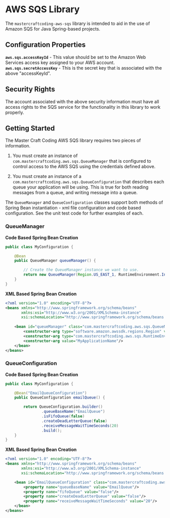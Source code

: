 # AWS SQS Library
The `mastercraftcoding-aws-sqs` library is intended to aid in the use of Amazon SQS for
Java Spring-based projects.

## Configuration Properties

**`aws.sqs.accessKeyId`** - This value should be set to the Amazon Web Services access key assigned to your AWS account.
**`aws.sqs.secretAccessKey`** - This is the secret key that is associated with the above "accessKeyId".

## Security Rights
The account associated with the above security information must have all access rights to the SQS service
for the functionality in this library to work properly.

## Getting Started
The Master Craft Coding AWS SQS library requires two pieces of information.  

1.  You must create an instance of `com.mastercraftcoding.aws.sqs.QueueManager` that is
configured to control access to the AWS SQS using the credentials defined above.

2.  You must create an instance of a `com.mastercraftcoding.aws.sqs.QueueConfiguration` that 
describes each queue your application will be using.  This is true for both reading 
messages from a queue, and writing message into a queue.

The `QueueManager` and `QueueConfiguration` classes support both methods of Spring Bean
instantiation - xml file configuration and code based configuration.  See the unit test code for further
examples of each.

### QueueManager
**Code Based Spring Bean Creation**
```java
public class MyConfiguration {

    @Bean
    public QueueManager queueManager() {

        // Create the QueueManager instance we want to use.
        return new QueueManager(Region.US_EAST_1, RuntimeEnvironment.IntegrationTesting, "MyApplicationName");
    }
}
```

**XML Based Spring Bean Creation**
```xml
<?xml version="1.0" encoding="UTF-8"?>
<beans xmlns="http://www.springframework.org/schema/beans"
       xmlns:xsi="http://www.w3.org/2001/XMLSchema-instance"
       xsi:schemaLocation="http://www.springframework.org/schema/beans http://www.springframework.org/schema/beans/spring-beans.xsd">
    
    <bean id="queueManager" class="com.mastercraftcoding.aws.sqs.QueueManager" scope="singleton">
        <constructor-arg type="software.amazon.awssdk.regions.Region" value="US_EAST_1"/>
        <constructor-arg type="com.mastercraftcoding.aws.sqs.RuntimeEnvironment" value="IntegrationTesting"/>
        <constructor-arg value="MyApplicationName"/>
    </bean>
</beans>
```

### QueueConfiguration

**Code Based Spring Bean Creation**

```java
public class MyConfiguration {

    @Bean("EmailQueueConfiguration")
    public QueueConfiguration emailQueue() {

        return QueueConfiguration.builder()
                .queueBaseName("EmailQueue")
                .isFifoQueue(false)
                .createDeadLetterQueue(false)
                .receiveMessageWaitTimeSeconds(20)
                .build();
    }
}
```

**XML Based Spring Bean Creation**

```xml
<?xml version="1.0" encoding="UTF-8"?>
<beans xmlns="http://www.springframework.org/schema/beans"
       xmlns:xsi="http://www.w3.org/2001/XMLSchema-instance"
       xsi:schemaLocation="http://www.springframework.org/schema/beans http://www.springframework.org/schema/beans/spring-beans.xsd">

    <bean id="EmailQueueConfiguration" class="com.mastercraftcoding.aws.sqs.QueueConfiguration">
        <property name="queueBaseName" value="EmailQueue"/>
        <property name="fifoQueue" value="false"/>
        <property name="createDeadLetterQueue" value="false"/>
        <property name="receiveMessageWaitTimeSeconds" value="20"/>
    </bean>
</beans>
```